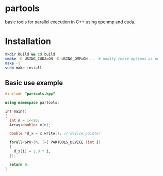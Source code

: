 # partools
basic tools for parallel execution in C++ using openmp and cuda.

# Installation
```bash
mkdir build && cd build
cmake -D USING_CUDA=ON -D USING_OMP=ON ..  # modify these options as needed
make -j
sudo make install
```

## Basic use example
```c++
#include "partools.hpp"

using namespace partools;

int main()
{
  int n = 1<<20;
  Array<double> x(n);

  double *d_x = x.write(); // device pointer

  forall<GPU>(n, [=] PARTOOLS_DEVICE (int i)
  {
    d_x[i] = 2.0 * i;
  });

  return 0;
}
```